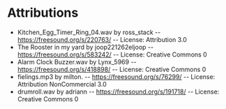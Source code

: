 # Attributions

- Kitchen_Egg_Timer_Ring_04.wav by ross_stack -- https://freesound.org/s/220763/ -- License: Attribution 3.0
- The Rooster in my yard by joop221262eljoop -- https://freesound.org/s/583242/ -- License: Creative Commons 0
- Alarm Clock Buzzer.wav by Lynx_5969 -- https://freesound.org/s/418898/ -- License: Creative Commons 0
- fielings.mp3 by milton. -- https://freesound.org/s/76299/ -- License: Attribution NonCommercial 3.0
- drumroll.wav by adriann -- https://freesound.org/s/191718/ -- License: Creative Commons 0